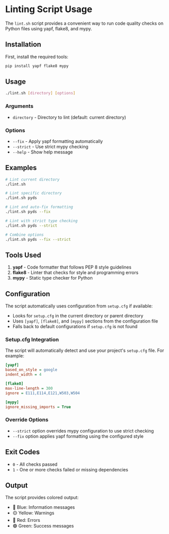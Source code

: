 # Linting Script Usage

The `lint.sh` script provides a convenient way to run code quality checks on Python files using yapf, flake8, and mypy.

## Installation

First, install the required tools:

```bash
pip install yapf flake8 mypy
```

## Usage

```bash
./lint.sh [directory] [options]
```

### Arguments

- `directory` - Directory to lint (default: current directory)

### Options

- `--fix` - Apply yapf formatting automatically
- `--strict` - Use strict mypy checking
- `--help` - Show help message

## Examples

```bash
# Lint current directory
./lint.sh

# Lint specific directory
./lint.sh pyds

# Lint and auto-fix formatting
./lint.sh pyds --fix

# Lint with strict type checking
./lint.sh pyds --strict

# Combine options
./lint.sh pyds --fix --strict
```

## Tools Used

1. **yapf** - Code formatter that follows PEP 8 style guidelines
2. **flake8** - Linter that checks for style and programming errors
3. **mypy** - Static type checker for Python

## Configuration

The script automatically uses configuration from `setup.cfg` if available:

- Looks for `setup.cfg` in the current directory or parent directory
- Uses `[yapf]`, `[flake8]`, and `[mypy]` sections from the configuration file
- Falls back to default configurations if `setup.cfg` is not found

### Setup.cfg Integration

The script will automatically detect and use your project's `setup.cfg` file. For example:

```ini
[yapf]
based_on_style = google
indent_width = 4

[flake8]
max-line-length = 300
ignore = E111,E114,E121,W503,W504

[mypy]
ignore_missing_imports = True
```

### Override Options

- `--strict` option overrides mypy configuration to use strict checking
- `--fix` option applies yapf formatting using the configured style

## Exit Codes

- `0` - All checks passed
- `1` - One or more checks failed or missing dependencies

## Output

The script provides colored output:
- 🔵 Blue: Information messages
- 🟡 Yellow: Warnings
- 🔴 Red: Errors
- 🟢 Green: Success messages
